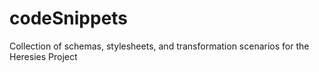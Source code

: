 # codeSnippets
Collection of schemas, stylesheets, and transformation scenarios for the Heresies Project
